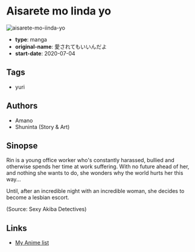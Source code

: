 # Aisarete mo Iinda yo

![aisarete-mo-iinda-yo](https://cdn.myanimelist.net/images/manga/1/238780.jpg)

-   **type**: manga
-   **original-name**: 愛されてもいいんだよ
-   **start-date**: 2020-07-04

## Tags

-   yuri

## Authors

-   Amano
-   Shuninta (Story & Art)

## Sinopse

Rin is a young office worker who's constantly harassed, bullied and otherwise spends her time at work suffering. With no future ahead of her, and nothing she wants to do, she wonders why the world hurts her this way...

Until, after an incredible night with an incredible woman, she decides to become a lesbian escort.

(Source: Sexy Akiba Detectives)

## Links

-   [My Anime list](https://myanimelist.net/manga/130669/Aisarete_mo_Iinda_yo)
